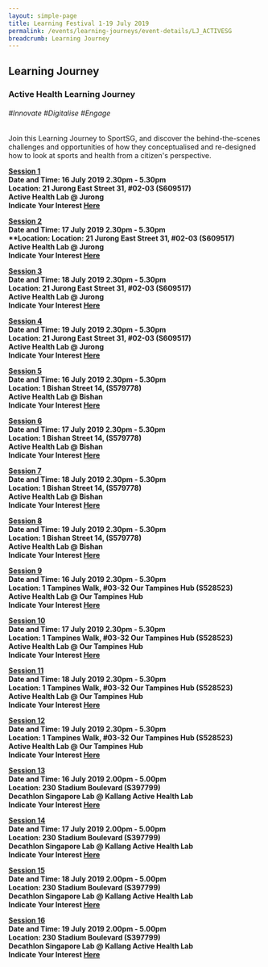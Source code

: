 ```yaml
---
layout: simple-page
title: Learning Festival 1-19 July 2019
permalink: /events/learning-journeys/event-details/LJ_ACTIVESG
breadcrumb: Learning Journey
---
```


## Learning Journey 
### Active Health Learning Journey

###### _#Innovate_ _#Digitalise_ _#Engage_

Join this Learning Journey to SportSG, and discover the behind-the-scenes challenges and opportunities of how they conceptualised and re-designed how to look at sports and health from a citizen's perspective.

<b><u>Session 1</u><br>
**Date and Time: 16 July 2019 2.30pm - 5.30pm** <br>
**Location: 21 Jurong East Street 31, #02-03 (S609517) <br>Active Health Lab @ Jurong** <br>
**Indicate Your Interest [Here](https://)** 

<b><u>Session 2</u><br>
**Date and Time: 17 July 2019 2.30pm - 5.30pm** <br>
**Location: **Location: 21 Jurong East Street 31, #02-03 (S609517) <br>Active Health Lab @ Jurong** <br>
**Indicate Your Interest [Here](https://)** 

<b><u>Session 3</u><br>
**Date and Time: 18 July 2019 2.30pm - 5.30pm** <br>
**Location: 21 Jurong East Street 31, #02-03 (S609517) <br>Active Health Lab @ Jurong** <br>
**Indicate Your Interest [Here](https://)** 

<b><u>Session 4</u><br>
**Date and Time: 19 July 2019 2.30pm - 5.30pm** <br>
**Location: 21 Jurong East Street 31, #02-03 (S609517) <br>Active Health Lab @ Jurong** <br>
**Indicate Your Interest [Here](https://)** 

<b><u>Session 5</u><br>
**Date and Time: 16 July 2019 2.30pm - 5.30pm** <br>
**Location: 1 Bishan Street 14, (S579778)<br>Active Health Lab @ Bishan** <br>
**Indicate Your Interest [Here](https://)** 

<b><u>Session 6</u><br>
**Date and Time: 17 July 2019 2.30pm - 5.30pm** <br>
**Location: 1 Bishan Street 14, (S579778)<br>Active Health Lab @ Bishan** <br>
**Indicate Your Interest [Here](https://)** 

<b><u>Session 7</u><br>
**Date and Time: 18 July 2019 2.30pm - 5.30pm** <br>
**Location: 1 Bishan Street 14, (S579778)<br>Active Health Lab @ Bishan** <br>
**Indicate Your Interest [Here](https://)** 

<b><u>Session 8</u><br>
**Date and Time: 19 July 2019 2.30pm - 5.30pm** <br>
**Location: 1 Bishan Street 14, (S579778)<br>Active Health Lab @ Bishan** <br>
**Indicate Your Interest [Here](https://)** 

<b><u>Session 9</u><br>
**Date and Time: 16 July 2019 2.30pm - 5.30pm** <br>
**Location: 1 Tampines Walk, #03-32 Our Tampines Hub (S528523) <br>Active Health Lab @ Our Tampines Hub** <br>
**Indicate Your Interest [Here](https://)** 

<b><u>Session 10</u><br>
**Date and Time: 17 July 2019 2.30pm - 5.30pm** <br>
**Location: 1 Tampines Walk, #03-32 Our Tampines Hub (S528523) <br>Active Health Lab @ Our Tampines Hub** <br>
**Indicate Your Interest [Here](https://)** 

<b><u>Session 11</u><br>
**Date and Time: 18 July 2019 2.30pm - 5.30pm** <br>
**Location: 1 Tampines Walk, #03-32 Our Tampines Hub (S528523) <br>Active Health Lab @ Our Tampines Hub** <br>
**Indicate Your Interest [Here](https://)** 

<b><u>Session 12</u><br>
**Date and Time: 19 July 2019 2.30pm - 5.30pm** <br>
**Location: 1 Tampines Walk, #03-32 Our Tampines Hub (S528523) <br>Active Health Lab @ Our Tampines Hub** <br>
**Indicate Your Interest [Here](https://)** 

<b><u>Session 13</u><br>
**Date and Time: 16 July 2019 2.00pm - 5.00pm** <br>
**Location: 230 Stadium Boulevard (S397799) <br>Decathlon Singapore Lab @ Kallang Active Health Lab** <br>
**Indicate Your Interest [Here](https://)** 

<b><u>Session 14</u><br>
**Date and Time: 17 July 2019 2.00pm - 5.00pm** <br>
**Location: 230 Stadium Boulevard (S397799) <br>Decathlon Singapore Lab @ Kallang Active Health Lab** <br>
**Indicate Your Interest [Here](https://)** 

<b><u>Session 15</u><br>
**Date and Time: 18 July 2019 2.00pm - 5.00pm** <br>
**Location: 230 Stadium Boulevard (S397799) <br>Decathlon Singapore Lab @ Kallang Active Health Lab** <br>
**Indicate Your Interest [Here](https://)** 

<b><u>Session 16</u><br>
**Date and Time: 19 July 2019 2.00pm - 5.00pm** <br>
**Location: 230 Stadium Boulevard (S397799) <br>Decathlon Singapore Lab @ Kallang Active Health Lab** <br>
**Indicate Your Interest [Here](https://)** 

